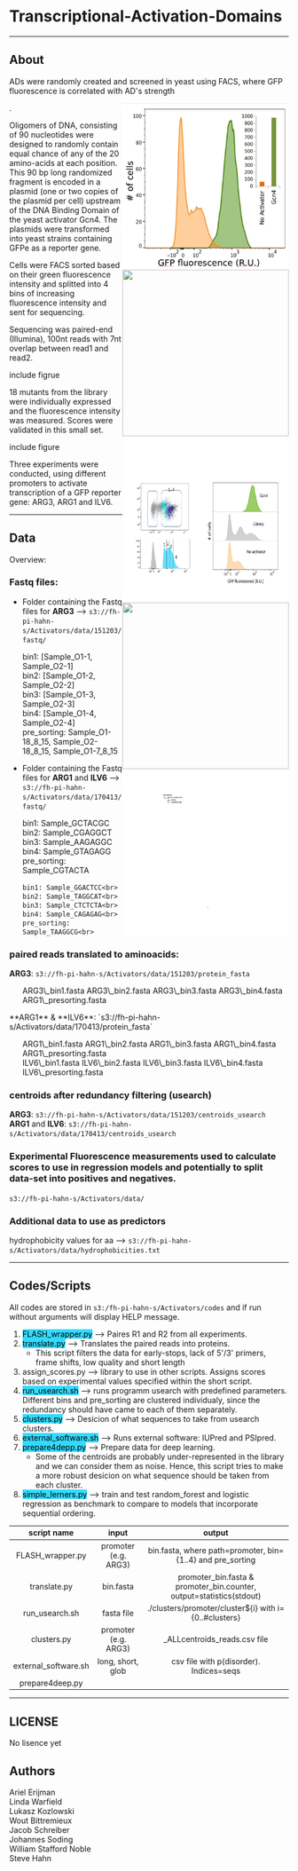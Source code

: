 Transcriptional-Activation-Domains
==================================

---
About
-----
<p>ADs were randomly created and screened in yeast using FACS, where GFP fluorescence is correlated with AD's strength</p> 
<p><img style="float: right;" src ="https://raw.githubusercontent.com/FredHutch/Activators/master/figures/FACS_example.jpg" width="300" height="300" /></p>. 
<p></p>

<p>Oligomers of DNA, consisting of 90 nucleotides were designed to randomly contain equal chance of any of the 20 amino-acids at each position. This 90 bp long randomized fragment is encoded in a plasmid (one or two copies of the plasmid per cell) upstream of the DNA Binding Domain of the yeast activator Gcn4. The plasmids were transformed into yeast strains containing GFPe as a reporter gene.</p>
<p><object width="300" height="300" data="https://github.com/FredHutch/Activators/master/figures/figure2.pdf"></object></p>
<p><img style="float: right;" src ="https://github.com/FredHutch/Activators/master/figures/figure2.pdf" width="300" height="300" /></p>
<p>Cells were FACS sorted based on their green fluorescence intensity and splitted into 4 bins of increasing fluorescence intensity and sent for sequencing.<p>
<p><img style="float: right;" src ="https://github.com/FredHutch/Activators/blob/master/figures/figure3.jpg" width="300" height="300" /></p>
<p>Sequencing was paired-end (Illumina), 100nt reads with 7nt overlap between read1 and read2.</p>
<p>include figrue</p>
<p>18 mutants from the library were individually expressed and the fluorescence intensity was measured. Scores were validated in this small set.</p> 
<p>include figure</p>
<p>Three experiments were conducted, using different promoters to activate transcription of a GFP reporter gene: ARG3, ARG1 and ILV6.</p> 


---
Data 
------

Overview: 
<img style="float: right;" src ="Activators/figures/aws_tree.pdf" width="300" height="300" /><img style="float: right;" src ="./figures/github_tree.jpg" width="300" height="300" /></p>

### Fastq files:

* Folder containing the Fastq files for **ARG3** --> `s3://fh-pi-hahn-s/Activators/data/151203/fastq/`
<ul>
    bin1: [Sample_O1-1, Sample_O2-1]<br>
    bin2: [Sample_O1-2, Sample_O2-2]<br>
    bin3: [Sample_O1-3, Sample_O2-3]<br>
    bin4: [Sample_O1-4, Sample_O2-4]<br>
    pre_sorting: Sample_O1-18_8_15, Sample_O2-18_8_15, Sample_O1-7_8_15
</ul>

* Folder containing the Fastq files for **ARG1** and **ILV6** --> `s3://fh-pi-hahn-s/Activators/data/170413/fastq/`
<ul>
    bin1: Sample_GCTACGC<br>
    bin2: Sample_CGAGGCT<br>
    bin3: Sample_AAGAGGC<br>
    bin4: Sample_GTAGAGG<br>
    pre_sorting: Sample_CGTACTA<br>
    
    bin1: Sample_GGACTCC<br>
    bin2: Sample_TAGGCAT<br>
    bin3: Sample_CTCTCTA<br>
    bin4: Sample_CAGAGAG<br>
    pre_sorting: Sample_TAAGGCG<br>
</ul>

### paired reads translated to aminoacids:

**ARG3**:           `s3://fh-pi-hahn-s/Activators/data/151203/protein_fasta`<br>
<ul>
    ARG3\_bin1.fasta
    ARG3\_bin2.fasta
    ARG3\_bin3.fasta
    ARG3\_bin4.fasta
    ARG1\_presorting.fasta
</ul>
**ARG1** & **ILV6**: `s3://fh-pi-hahn-s/Activators/data/170413/protein_fasta`<br>
<ul>
    ARG1\_bin1.fasta
    ARG1\_bin2.fasta
    ARG1\_bin3.fasta
    ARG1\_bin4.fasta
    ARG1\_presorting.fasta<br>
    ILV6\_bin1.fasta
    ILV6\_bin2.fasta
    ILV6\_bin3.fasta
    ILV6\_bin4.fasta
    ILV6\_presorting.fasta
</ul>

### centroids after redundancy filtering (usearch)

**ARG3**:                `s3://fh-pi-hahn-s/Activators/data/151203/centroids_usearch` <br>
**ARG1** and **ILV6**:   `s3://fh-pi-hahn-s/Activators/data/170413/centroids_usearch`

### Experimental Fluorescence measurements used to calculate scores to use in regression models and potentially to split data-set into positives and negatives. 
`s3://fh-pi-hahn-s/Activators/data/`

### Additional data to use as predictors
hydrophobicity values for aa --> `s3://fh-pi-hahn-s/Activators/data/hydrophobicities.txt`

---
Codes/Scripts
--------------------
All codes are stored in `s3:/fh-pi-hahn-s/Activators/codes` and if run without arguments will display HELP message.

1. <span style="background-color:#33DAFF; color:black">FLASH\_wrapper.py</span>       --> Paires R1 and R2 from all experiments. 
2. <span style="background-color:#33DAFF; color:black">translate.py</span>        --> Translates the paired reads into proteins. 
    - This script filters the data for early-stops, lack of 5'/3' primers, frame shifts, low quality and short length
3. <span style="background-color:#33DAFF: color:black">assign\_scores.py</span>      --> library to use in other scripts. Assigns scores based on experimental values specified within the short script.
4. <span style="background-color:#33DAFF; color:black">run\_usearch.sh</span>          --> runs programm usearch with predefined parameters. Different bins and pre\_sorting are clustered individualy, since the redundancy should have came to each of them separately.
5. <span style="background-color:#33DAFF; color:black">clusters.py</span>          --> Desicion of what sequences to take from usearch clusters.
6. <span style="background-color:#33DAFF; color:black">external\_software.sh</span> --> Runs external software: IUPred and PSIpred.
7. <span style="background-color:#33DAFF; color:black">prepare4depp.py</span>     --> Prepare data for deep learning.
    - Some of the centroids are probably under-represented in the library and we can consider them as noise. Hence, this script tries to make a more robust desicion on what sequence should be taken from each cluster.
8. <span style="background-color:#33DAFF; color:black">simple\_lerners.py</span>      --> train and test random\_forest and logistic regression as benchmark to compare to models that incorporate sequential ordering.


|   script name        |  input               | output                                                               |
|:--------------------:|:--------------------:|:--------------------------------------------------------------------:|
|FLASH\_wrapper.py     |promoter (e.g. ARG3)  |<path><bin>bin.fasta, where path=promoter, bin={1..4} and pre\_sorting|
|translate.py          |<path><bin>bin.fasta  |promoter\_bin.fasta & promoter\_bin.counter, output=statistics(stdout)|
|run\_usearch.sh       |fasta file            |./clusters/promoter/cluster${i} with i={0..#clusters}                 |
|clusters.py           |promoter (e.g. ARG3)  |<promoter>\_ALLcentroids\_reads.csv file                              |
|external\_software.sh |long, short, glob     |csv file with p(disorder). Indices=seqs                               |
|prepare4deep.py       |   


---
LICENSE
-------------
No lisence yet


Authors
---------------
Ariel Erijman<br>
Linda Warfield<br>
Lukasz Kozlowski<br>
Wout Bittremieux<br>
Jacob Schreiber<br>
Johannes Soding<br>
William Stafford Noble<br>
Steve Hahn
